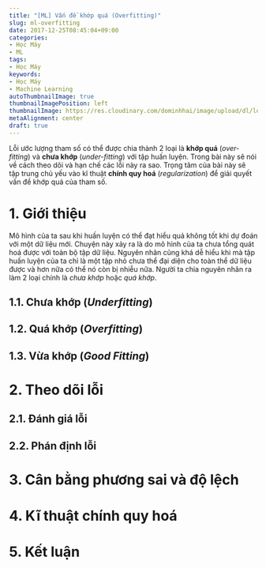 ```yaml
---
title: "[ML] Vấn đề khớp quá (Overfitting)"
slug: ml-overfitting
date: 2017-12-25T08:45:04+09:00
categories:
- Học Máy
- ML
tags:
- Học Máy
keywords:
- Học Máy
- Machine Learning
autoThumbnailImage: true
thumbnailImagePosition: left
thumbnailImage: https://res.cloudinary.com/dominhhai/image/upload/dl/logo.png
metaAlignment: center
draft: true
---
```

Lỗi ước lượng tham số có thể được chia thành 2 loại là **khớp quá** (*over-fitting*) và **chưa khớp** (*under-fitting*) với tập huấn luyện. Trong bài này sẽ nói về cách theo dõi và hạn chế các lỗi này ra sao. Trọng tâm của bài này sẽ tập trung chủ yếu vào kĩ thuật **chính quy hoá** (*regularization*) để giải quyết vấn đề khớp quá của tham số.
<!--more-->
<!--toc-->
# 1. Giới thiệu
Mô hình của ta sau khi huấn luyện có thể đạt hiểu quả không tốt khi dự đoán với một dữ liệu mới. Chuyện này xảy ra là do mô hình của ta chưa tổng quát hoá được với toàn bộ tập dữ liệu. Nguyên nhân cũng khá dễ hiểu khi mà tập huấn luyện của ta chỉ là một tập nhỏ chưa thể đại diện cho toàn thể dữ liệu được và hơn nữa có thể nó còn bị nhiễu nữa. Người ta chia nguyên nhân ra làm 2 loại chính là *chưa khớp* hoặc *quá khớp*.
## 1.1. Chưa khớp (*Underfitting*)

## 1.2. Quá khớp (*Overfitting*)
## 1.3. Vừa khớp (*Good Fitting*)
# 2. Theo dõi lỗi
## 2.1. Đánh giá lỗi
## 2.2. Phán định lỗi
# 3. Cân bằng phương sai và độ lệch
# 4. Kĩ thuật chính quy hoá
# 5. Kết luận

